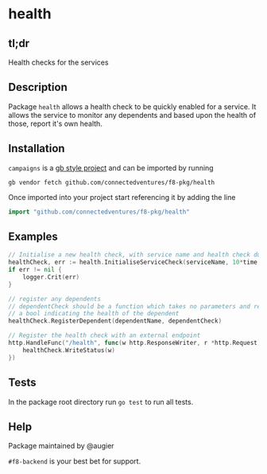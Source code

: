 # health

## tl;dr

Health checks for the services

## Description

Package `health` allows a health check to be quickly enabled for a service. It
allows the service to monitor any dependents and based upon the health of those,
report it's own health.

## Installation

`campaigns` is a [gb style project](https://github.com/constabulary/gb) and can be
imported by running
```
gb vendor fetch github.com/connectedventures/f8-pkg/health
```

Once imported into your project start referencing it by adding the line
```go
import "github.com/connectedventures/f8-pkg/health"
```

## Examples

```go
// Initialise a new health check, with service name and health check duration
healthCheck, err := health.InitialiseServiceCheck(serviceName, 10*time.Second)
if err != nil {
	logger.Crit(err)
}

// register any dependents
// dependentCheck should be a function which takes no parameters and returns
// a bool indicating the health of the dependent
healthCheck.RegisterDependent(dependentName, dependentCheck)

// Register the health check with an external endpoint
http.HandleFunc("/health", func(w http.ResponseWriter, r *http.Request) {
	healthCheck.WriteStatus(w)
})
```

## Tests

In the package root directory run `go test` to run all tests.


## Help

Package maintained by @augier

`#f8-backend` is your best bet for support.

